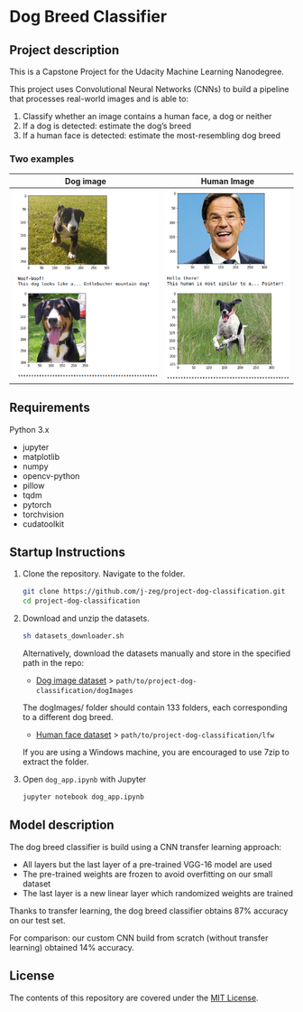 # Dog Breed Classifier

## Project description

This is a Capstone Project for the Udacity Machine Learning Nanodegree.

This project uses Convolutional Neural Networks (CNNs) to build a pipeline that 
processes real-world images and is able to:
1. Classify whether an image contains a human face, a dog or neither
2. If a dog is detected: estimate the dog’s breed
3. If a human face is detected: estimate the most-resembling dog breed

### Two examples 

Dog image             |  Human Image
:-------------------------:|:-------------------------:
![Example](my_images/readme/example_dog.png) | ![Example](my_images/readme/example_human.png)

## Requirements
Python 3.x
* jupyter
* matplotlib
* numpy
* opencv-python
* pillow
* tqdm
* pytorch 
* torchvision 
* cudatoolkit

## Startup Instructions

1. Clone the repository. 
Navigate to the folder.
    ```sh
    git clone https://github.com/j-zeg/project-dog-classification.git
    cd project-dog-classification
    ```
2. Download and unzip the datasets.
    ```sh
    sh datasets_downloader.sh
    ```
    Alternatively, download the datasets manually and store in the specified path in the repo: 
    * [Dog image dataset](https://s3-us-west-1.amazonaws.com/udacity-aind/dog-project/dogImages.zip) > `path/to/project-dog-classification/dogImages`

    The dogImages/ folder should contain 133 folders, each corresponding to a different dog breed.
    * [Human face dataset](http://vis-www.cs.umass.edu/lfw/lfw.tgz) > `path/to/project-dog-classification/lfw` 

    If you are using a Windows machine, you are encouraged to use 7zip to extract the folder.

3. Open `dog_app.ipynb` with Jupyter 
    ```sh
    jupyter notebook dog_app.ipynb
    ```

## Model description

The dog breed classifier is build using a CNN transfer learning approach:
* All layers but the last layer of a pre-trained VGG-16 model are used
* The pre-trained weights are frozen to avoid overfitting on our small dataset
* The last layer is a new linear layer which randomized weights are trained

Thanks to transfer learning, the dog breed classifier obtains 87% accuracy on our test set.

For comparison: our custom CNN build from scratch (without transfer learning) 
obtained 14% accuracy.




## License

The contents of this repository are covered under the [MIT License](LICENSE).
